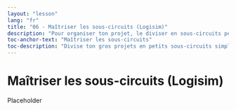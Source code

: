 ```yaml
---
layout: "lesson"
lang: "fr"
title: "06 - Maîtriser les sous-circuits (Logisim)"
description: "Pour organiser ton projet, le diviser en sous-circuits peut s'avérer utile"
toc-anchor-text: "Maîtriser les sous-circuits"
toc-description: "Divise ton gros projets en petits sous-circuits simples"
---
```


# Maîtriser les sous-circuits (Logisim)

Placeholder